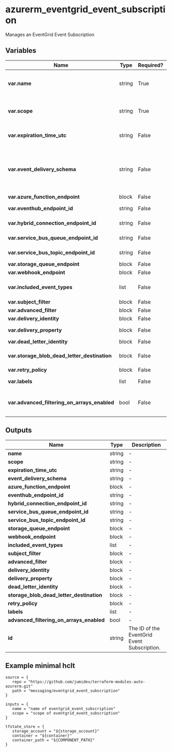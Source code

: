 # azurerm_eventgrid_event_subscription

Manages an EventGrid Event Subscription

## Variables

| Name | Type | Required? |  Default  |  possible values |  Description |
| ---- | ---- | --------- |  ----------- | ----------- | ----------- |
| **var.name** | string | True | -  |  -  |  Specifies the name of the EventGrid Event Subscription resource. Changing this forces a new resource to be created. | 
| **var.scope** | string | True | -  |  -  |  Specifies the scope at which the EventGrid Event Subscription should be created. Changing this forces a new resource to be created. | 
| **var.expiration_time_utc** | string | False | -  |  -  |  Specifies the expiration time of the event subscription (Datetime Format `RFC 3339`). | 
| **var.event_delivery_schema** | string | False | `EventGridSchema`  |  `EventGridSchema`, `CloudEventSchemaV1_0`, `CustomInputSchema`  |  Specifies the event delivery schema for the event subscription. Possible values include: `EventGridSchema`, `CloudEventSchemaV1_0`, `CustomInputSchema`. Defaults to `EventGridSchema`. Changing this forces a new resource to be created. | 
| **var.azure_function_endpoint** | block | False | -  |  -  |  An `azure_function_endpoint` block. | 
| **var.eventhub_endpoint_id** | string | False | -  |  -  |  Specifies the id where the Event Hub is located. | 
| **var.hybrid_connection_endpoint_id** | string | False | -  |  -  |  Specifies the id where the Hybrid Connection is located. | 
| **var.service_bus_queue_endpoint_id** | string | False | -  |  -  |  Specifies the id where the Service Bus Queue is located. | 
| **var.service_bus_topic_endpoint_id** | string | False | -  |  -  |  Specifies the id where the Service Bus Topic is located. | 
| **var.storage_queue_endpoint** | block | False | -  |  -  |  A `storage_queue_endpoint` block. | 
| **var.webhook_endpoint** | block | False | -  |  -  |  A `webhook_endpoint` block. | 
| **var.included_event_types** | list | False | -  |  -  |  A list of applicable event types that need to be part of the event subscription. | 
| **var.subject_filter** | block | False | -  |  -  |  A `subject_filter` block. | 
| **var.advanced_filter** | block | False | -  |  -  |  A `advanced_filter` block. | 
| **var.delivery_identity** | block | False | -  |  -  |  A `delivery_identity` block. | 
| **var.delivery_property** | block | False | -  |  -  |  One or more `delivery_property` blocks. | 
| **var.dead_letter_identity** | block | False | -  |  -  |  A `dead_letter_identity` block. | 
| **var.storage_blob_dead_letter_destination** | block | False | -  |  -  |  A `storage_blob_dead_letter_destination` block. | 
| **var.retry_policy** | block | False | -  |  -  |  A `retry_policy` block. | 
| **var.labels** | list | False | -  |  -  |  A list of labels to assign to the event subscription. | 
| **var.advanced_filtering_on_arrays_enabled** | bool | False | `False`  |  -  |  Specifies whether advanced filters should be evaluated against an array of values instead of expecting a singular value. Defaults to `false`. | 



## Outputs

| Name | Type | Description |
| ---- | ---- | --------- | 
| **name** | string  | - | 
| **scope** | string  | - | 
| **expiration_time_utc** | string  | - | 
| **event_delivery_schema** | string  | - | 
| **azure_function_endpoint** | block  | - | 
| **eventhub_endpoint_id** | string  | - | 
| **hybrid_connection_endpoint_id** | string  | - | 
| **service_bus_queue_endpoint_id** | string  | - | 
| **service_bus_topic_endpoint_id** | string  | - | 
| **storage_queue_endpoint** | block  | - | 
| **webhook_endpoint** | block  | - | 
| **included_event_types** | list  | - | 
| **subject_filter** | block  | - | 
| **advanced_filter** | block  | - | 
| **delivery_identity** | block  | - | 
| **delivery_property** | block  | - | 
| **dead_letter_identity** | block  | - | 
| **storage_blob_dead_letter_destination** | block  | - | 
| **retry_policy** | block  | - | 
| **labels** | list  | - | 
| **advanced_filtering_on_arrays_enabled** | bool  | - | 
| **id** | string  | The ID of the EventGrid Event Subscription. | 

## Example minimal hclt

```hcl
source = {
   repo = "https://github.com/jumidev/terraform-modules-auto-azurerm.git" 
   path = "messaging/eventgrid_event_subscription" 
}

inputs = {
   name = "name of eventgrid_event_subscription" 
   scope = "scope of eventgrid_event_subscription" 
}

tfstate_store = {
   storage_account = "${storage_account}" 
   container = "${container}" 
   container_path = "${COMPONENT_PATH}" 
}


```